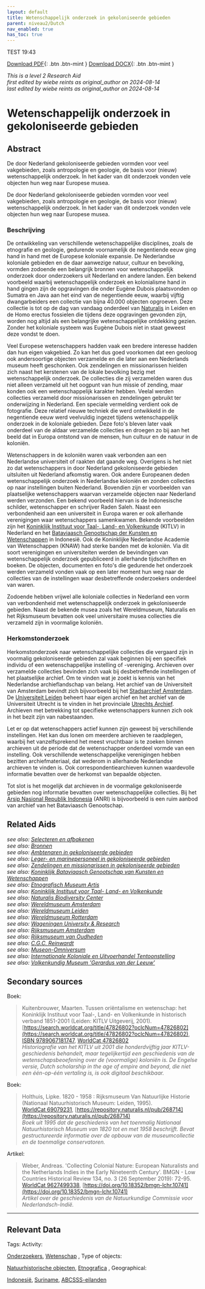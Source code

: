 ```yaml
---
layout: default
title: Wetenschappelijk onderzoek in gekoloniseerde gebieden
parent: niveau2/Dutch
nav_enabled: true
has_toc: true
--- 
```

TEST 19:43

[Download PDF](https://raw.githubusercontent.com/colonial-heritage/research-guides-dev/refs/heads/main/EXPORTS/PDF/niveau2/Dutch/Science.pdf){: .btn .btn-mint }     [Download DOCX](https://raw.githubusercontent.com/colonial-heritage/research-guides-dev/refs/heads/main/EXPORTS/DOCX/niveau2/Dutch/Science.docx){: .btn .btn-mint }

_This is a level 2 Research Aid_  
_first edited by wiebe reints as original_author on 2024-08-14_  
_last edited by wiebe reints as original_author on 2024-08-14_


# Wetenschappelijk onderzoek in gekoloniseerde gebieden


## Abstract

De door Nederland gekoloniseerde gebieden vormden voor veel vakgebieden, zoals antropologie en geologie, de basis voor (nieuw) wetenschappelijk onderzoek. In het kader van dit onderzoek vonden vele objecten hun weg naar Europese musea.

De door Nederland gekoloniseerde gebieden vormden voor veel vakgebieden, zoals antropologie en geologie, de basis voor (nieuw) wetenschappelijk onderzoek. In het kader van dit onderzoek vonden vele objecten hun weg naar Europese musea.

### Beschrijving

De ontwikkeling van verschillende wetenschappelijke disciplines, zoals de etnografie en geologie, gedurende voornamelijk de negentiende eeuw ging hand in hand met de Europese koloniale expansie. De Nederlandse koloniale gebieden en de daar aanwezige natuur, cultuur en bevolking, vormden zodoende een belangrijk bronnen voor wetenschappelijk onderzoek door onderzoekers uit Nederland en andere landen. Een bekend voorbeeld waarbij wetenschappelijk onderzoek en kolonialisme hand in hand gingen zijn de opgravingen die onder Eugène Dubois plaatsvonden op Sumatra en Java aan het eind van de negentiende eeuw, waarbij vijftig dwangarbeiders een collectie van bijna 40.000 objecten opgroeven. Deze collectie is tot op de dag van vandaag onderdeel van [Naturalis](https://app.colonialcollections.nl/nl/research-guide/https%3A%2F%2Fn2t%252Enet%2Fark%3A%2F27023%2Fb897e22a1eae224b0ca13b5ec14d51cb) in Leiden en de Homo erectus fossielen die tijdens deze opgravingen gevonden zijn, worden nog altijd als een belangrijke wetenschappelijke ontdekking gezien. Zonder het koloniale systeem was Eugène Dubois niet in staat geweest deze vondst te doen.

Veel Europese wetenschappers hadden vaak een bredere interesse hadden dan hun eigen vakgebied. Zo kan het dus goed voorkomen dat een geoloog ook andersoortige objecten verzamelde en die later aan een Nederlands museum heeft geschonken. Ook zendelingen en missionarissen hielden zich naast het kerstenen van de lokale bevolking bezig met wetenschappelijk onderzoek. De collecties die zij verzamelden waren dus niet alleen verzameld uit het oogpunt van hun missie of zending, maar konden ook een wetenschappelijk karakter hebben. Veelal werden collecties verzameld door missionarissen en zendelingen gebruikt ter onderwijzing in Nederland. Een speciale vermelding verdient ook de fotografie. Deze relatief nieuwe techniek die werd ontwikkeld in de negentiende eeuw werd veelvuldig ingezet tijdens wetenschappelijk onderzoek in de koloniale gebieden. Deze foto's bleven later vaak onderdeel van de aldaar verzamelde collecties en droegen zo bij aan het beeld dat in Europa ontstond van de mensen, hun cultuur en de natuur in de koloniën.

Wetenschappers in de koloniën waren vaak verbonden aan een Nederlandse universiteit of raakten dat gaande weg. Overigens is het niet zo dat wetenschappers in door Nederland gekoloniseerde gebieden uitsluiten uit Nederland afkomstig waren. Ook andere Europeanen deden wetenschappelijk onderzoek in Nederlandse koloniën en zonden collecties op naar instellingen buiten Nederland. Bovendien zijn er voorbeelden van plaatselijke wetenschappers waarvan verzamelde objecten naar Nederland werden verzonden. Een bekend voorbeeld hiervan is de Indonesische schilder, wetenschapper en schrijver Raden Saleh. Naast een verbondenheid aan een universiteit in Europa waren er ook allerhande verenigingen waar wetenschappers samenkwamen. Bekende voorbeelden zijn het [Koninklijk Instituut voor Taal-, Land- en Volkenkunde](https://app.colonialcollections.nl/nl/research-guide/https%3A%2F%2Fn2t%252Enet%2Fark%3A%2F27023%2F62191a1bbed9b315db786f2037417b4f) (KITLV) in Nederland en het [Bataviaasch Genootschap der Kunsten en Wetenschappen](https://app.colonialcollections.nl/nl/research-guide/https%3A%2F%2Fn2t%252Enet%2Fark%3A%2F27023%2F879aa24d509fdae582d9cbd6cc60160c) in Indonesië. Ook de Koninklijke Nederlandse Academie van Wetenschappen (KNAW) had sterke banden met de koloniën. Via dit soort verenigingen en universiteiten werden de bevindingen van wetenschappelijk onderzoek gepubliceerd in allerhande tijdschriften en boeken. De objecten, documenten en foto's die gedurende het onderzoek werden verzameld vonden vaak op een later moment hun weg naar de collecties van de instellingen waar desbetreffende onderzoekers onderdeel van waren.

Zodoende hebben vrijwel alle koloniale collecties in Nederland een vorm van verbondenheid met wetenschappelijk onderzoek in gekoloniseerde gebieden. Naast de bekende musea zoals het Wereldmuseum, Naturalis en het Rijksmuseum bevatten ook veel universitaire musea collecties die verzameld zijn in voormalige koloniën.

### Herkomstonderzoek

Herkomstonderzoek naar wetenschappelijke collecties die vergaard zijn in voormalig gekoloniseerde gebieden zal vaak beginnen bij een specifiek individu of een wetenschappelijke instelling of -vereniging. Archieven over verzamelde collecties bevinden zich vaak bij desbetreffende instellingen of het plaatselijke archief. Om te vinden wat je zoekt is kennis van het Nederlandse archieflandschap van belang. Het archief van de Universiteit van Amsterdam bevindt zich bijvoorbeeld bij het [Stadsarchief Amsterdam](https://archief.amsterdam/inventarissen/details/30114). De [Universiteit Leiden](https://www.bibliotheek.universiteitleiden.nl/subject-guides/universiteitsarchieven#archieven) beheert haar eigen archief en het archief van de Universiteit Utrecht is te vinden in het provinciale [Utrechts Archief](https://hetutrechtsarchief.nl/). Archieven met betrekking tot specifieke wetenschappers kunnen zich ook in het bezit zijn van nabestaanden.

Let er op dat wetenschappers actief kunnen zijn geweest bij verschillende instellingen. Het kan dus lonen om meerdere archieven te raadplegen, waarbij het vanzelfsprekend het meest vruchtbaar is te zoeken binnen archieven uit de periode dat de wetenschapper onderdeel vormde van een instelling. Ook verschillende wetenschappelijke verenigingen hebben bezitten archiefmateriaal, dat wederom in allerhande Nederlandse archieven te vinden is. Ook correspondentiearchieven kunnen waardevolle informatie bevatten over de herkomst van bepaalde objecten. 

Tot slot is het mogelijk dat archieven in de voormalige gekoloniseerde gebieden nog informatie bevatten over wetenschappelijke collecties. Bij het [Arsip Nasional Republik Indonesia](https://anri.go.id/) (ANRI) is bijvoorbeeld is een ruim aanbod van archief van het Bataviaasch Genootschap.


## Related Aids

_see also: [Selecteren en afbakenen](niveau1/Dutch/SelecterenEnAfbakenen_20240425.yml)_  
_see also: [Bronnen](niveau1/Dutch/Bronnen_20240425.yml)_  
_see also: [Ambtenaren in gekoloniseerde gebieden](niveau2/Dutch/Ambtenaren_20240320.yml)_  
_see also: [Leger- en marinepersoneel in gekoloniseerde gebieden](niveau2/Dutch/LegerEnMarine_20240326.yml)_  
_see also: [Zendelingen en missionarissen in gekoloniseerde gebieden](niveau2/Dutch/ZendingEnMissie_20240326.yml)_  
_see also: [Koninklijk Bataviaasch Genootschap van Kunsten en Wetenschappen](niveau3/Dutch/BGKW_20240827.yml)_  
_see also: [Etnografisch Museum Artis](niveau3/Dutch/EMArtis_20240711.yml)_  
_see also: [Koninklijk Instituut voor Taal- Land- en Volkenkunde](niveau3/Dutch/KITLV_20240704.yml)_  
_see also: [Naturalis Biodiversity Center](niveau3/Dutch/Naturalis_20240710.yml)_  
_see also: [Wereldmuseum Amsterdam](niveau3/Dutch/WMAmsterdam_20240711.yml)_  
_see also: [Wereldmuseum Leiden](niveau3/Dutch/WMLeiden_20240327.yml)_  
_see also: [Wereldmuseum Rotterdam](niveau3/Dutch/WMRotterdam_20240822.yml)_  
_see also: [Wageningen University & Research](niveau3/Dutch/WageningenUniversity_20240327.yml)_  
_see also: [Rijksmuseum Amsterdam](niveau3/Dutch/RijksmuseumAmsterdam_20241006.yml)_  
_see also: [Rijksmuseum van Oudheden](niveau3/Dutch/RMO_20241106.yml)_  
_see also: [C.G.C. Reinwardt](niveau3/Dutch/Reinwardt_20241217.yml)_  
_see also: [Museon-Omniversum](published/niveau3/Dutch/Museon_20250429.yml)_  
_see also: [Internationale Koloniale en Uitvoerhandel Tentoonstelling](published/niveau3/Dutch/Wereldtentoonstelling1883_202550304.yml)_  
_see also: [Volkenkundig Museum 'Gerardus van der Leeuw'](published/niveau3/Dutch/GerardusLeeuw_20250513.yml)_  

## Secondary sources

Boek:
  > Kuitenbrouwer, Maarten. Tussen oriëntalisme en wetenschap: het Koninklijk Instituut voor Taal-, Land- en Volkenkunde in historisch verband 1851-2001 (Leiden: KITLV Uitgeverij, 2001).  
> [https://search.worldcat.org/title/47826802?oclcNum=47826802](https://search.worldcat.org/title/47826802?oclcNum=47826802), [ISBN 9789067181747](https://isbnsearch.org/isbn/9789067181747), [WorldCat 47826802](https://search.worldcat.org/title/47826802)  
> _Historiografie van het KITLV uit 2001 die honderdvijftig jaar KITLV-geschiedenis behandelt, maar tegelijkertijd een geschiedenis van de wetenschapsbeoefening over de (voormalige) koloniën is. De Engelse versie, Dutch scholarship in the age of empire and beyond, die niet een één-op-één vertaling is, is ook digitaal beschikbaar._  

Boek:
  > Holthuis, Lipke. 1820 - 1958 : Rijksmuseum Van Natuurlijke Historie (Nationaal Natuurhistorisch Museum: Leiden, 1995).  
> [WorldCat 69079231](https://search.worldcat.org/title/69079231), [https://repository.naturalis.nl/pub/268714](https://repository.naturalis.nl/pub/268714)  
> _Boek uit 1995 dat de geschiedenis van het toenmalig Nationaal Natuurhistorisch Museum van 1820 tot en met 1958 beschrijft. Bevat gestructureerde informatie over de opbouw van de museumcollectie en de toenmalige conservatoren._  

Artikel:
  > Weber, Andreas. 'Collecting Colonial Nature: European Naturalists and the Netherlands Indies in the Early Nineteenth Century'. BMGN - Low Countries Historical Review 134, no. 3 (26 September 2019): 72-95.  
> [WorldCat 9627499338](https://search.worldcat.org/title/9627499338), [https://doi.org/10.18352/bmgn-lchr.10741](https://doi.org/10.18352/bmgn-lchr.10741)  
> _Artikel over de geschiedenis van de Natuurkundige Commissie voor Nederlandsch-Indië._  



---
## Relevant Data 
Tags:
  Activity:
  
[Onderzoekers](http://vocab.getty.edu/aat/300025576), [Wetenschap](http://vocab.getty.edu/aat/300054135)
,
  Type of objects:
  
[Natuurhistorische objecten](http://vocab.getty.edu/aat/300379591), [Etnografica](http://vocab.getty.edu/aat/300234108)
,
  Geographical:
  
[Indonesië](https://sws.geonames.org/1643084), [Suriname](https://sws.geonames.org/3382998), [ABCSSS-eilanden](https://sws.geonames.org/8505032)

        